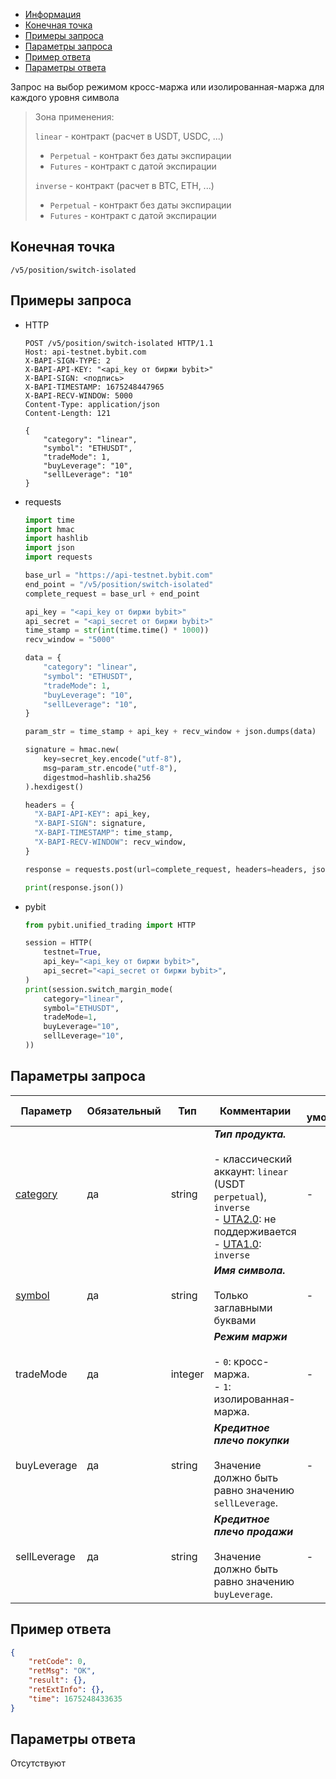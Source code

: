 - [Информация](#информация)
- [Конечная точка](#конечная-точка)
- [Примеры запроса](#примеры-запроса)
- [Параметры запроса](#параметры-запроса)
- [Пример ответа](#пример-ответа)
- [Параметры ответа](#параметры-ответа)

<a id="информация"></a>

Запрос на выбор режимом кросс-маржа или изолированная-маржа для каждого уровня символа

>Зона применения:  
>
>`linear` - контракт (расчет в USDT, USDC, ...)
>
> - `Perpetual` - контракт без даты экспирации
> - `Futures` - контракт с датой экспирации
>
>`inverse` - контракт (расчет в BTC, ETH, ...)
>
> - `Perpetual` - контракт без даты экспирации
> - `Futures` - контракт с датой экспирации

<a id="конечная-точка"></a>

## Конечная точка

`/v5/position/switch-isolated`

<a id="примеры-запроса"></a>

## Примеры запроса

- HTTP

  ```http
  POST /v5/position/switch-isolated HTTP/1.1
  Host: api-testnet.bybit.com
  X-BAPI-SIGN-TYPE: 2
  X-BAPI-API-KEY: "<api_key от биржи bybit>"
  X-BAPI-SIGN: <подпись>
  X-BAPI-TIMESTAMP: 1675248447965
  X-BAPI-RECV-WINDOW: 5000
  Content-Type: application/json
  Content-Length: 121
  
  {
      "category": "linear",
      "symbol": "ETHUSDT",
      "tradeMode": 1,
      "buyLeverage": "10",
      "sellLeverage": "10"
  }
  ```

- requests

  ```python
  import time
  import hmac
  import hashlib
  import json
  import requests

  base_url = "https://api-testnet.bybit.com"
  end_point = "/v5/position/switch-isolated"
  complete_request = base_url + end_point

  api_key = "<api_key от биржи bybit>"
  api_secret = "<api_secret от биржи bybit>"
  time_stamp = str(int(time.time() * 1000))
  recv_window = "5000"

  data = {
      "category": "linear",
      "symbol": "ETHUSDT",
      "tradeMode": 1,
      "buyLeverage": "10",
      "sellLeverage": "10",
  }

  param_str = time_stamp + api_key + recv_window + json.dumps(data)
  
  signature = hmac.new(
      key=secret_key.encode("utf-8"),
      msg=param_str.encode("utf-8"),
      digestmod=hashlib.sha256
  ).hexdigest()
  
  headers = {
    "X-BAPI-API-KEY": api_key,
    "X-BAPI-SIGN": signature,
    "X-BAPI-TIMESTAMP": time_stamp,
    "X-BAPI-RECV-WINDOW": recv_window,
  }

  response = requests.post(url=complete_request, headers=headers, json=data, timeout=10)

  print(response.json())
  ```

- pybit

  ```python
  from pybit.unified_trading import HTTP

  session = HTTP(
      testnet=True,
      api_key="<api_key от биржи bybit>",
      api_secret="<api_secret от биржи bybit>",
  )
  print(session.switch_margin_mode(
      category="linear",
      symbol="ETHUSDT",
      tradeMode=1,
      buyLeverage="10",
      sellLeverage="10",
  ))
  ```

<a id="параметры-запроса"></a>

## Параметры запроса

|Параметр  	                  |Обязательный	 |Тип  	  |Комментарии       |По умолчанию|
|-----------------------------|--------------|--------|------------------|------------|
|[category](<../19.Определения значений в запросах и ответах.md#category>)	|да           |string    |***Тип продукта.***<br><br>- классический аккаунт: `linear` (USDT `perpetual`), `inverse`<br>- [UTA2.0](<../13.Различные режимы аккаунтов.md#единый-торговый-аккаунт-2.0>): не поддерживается<br>- [UTA1.0](<../13.Различные режимы аккаунтов.md#единый-торговый-аккаунт-1.0>): `inverse`  |-   |
|[symbol](<../19.Определения значений в запросах и ответах.md#symbol>)	    |да            |string    |***Имя символа.***<br><br>Только заглавными буквами |-   |
|tradeMode                     |да  |integer     |***Режим маржи***<br><br>- `0`: кросс-маржа.<br>- `1`: изолированная-маржа.       |-   |
|buyLeverage                     |да  |string     |***Кредитное плечо покупки***<br><br>Значение должно быть равно значению `sellLeverage`.       |-   |
|sellLeverage                     |да  |string     |***Кредитное плечо продажи***<br><br>Значение должно быть равно значению `buyLeverage`.       |-   |

<a id="пример-ответа"></a>

## Пример ответа

```json
{
    "retCode": 0,
    "retMsg": "OK",
    "result": {},
    "retExtInfo": {},
    "time": 1675248433635
}
```

<a id="параметры-ответа"></a>

## Параметры ответа

Отсутствуют
